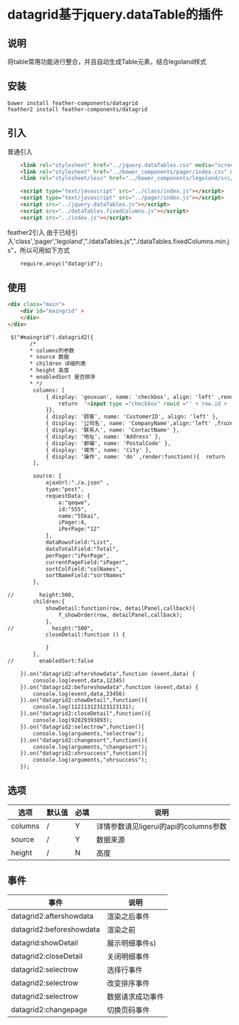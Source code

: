 # datagrid基于jquery.dataTable的插件

## 说明
将table常用功能进行整合，并且自动生成Table元素，结合legoland样式

## 安装
    bower install feather-components/datagrid 
    feather2 install feather-components/datagrid 
    
## 引入
普通引入

```html
    <link rel="stylesheet" href="../jquery.dataTables.css" media="screen" title="no title" charset="utf-8">
    <link rel="stylesheet" href="../bower_components/pager/index.css" media="screen" title="no title" charset="utf-8">
    <link rel="stylesheet/less" href="../bower_components/legoland/src/legoland.css" media="screen" title="no title" charset="utf-8">

    <script type="text/javascript" src="../class/index.js"></script>
    <script type="text/javascript" src="../pager/index.js"></script>
    <script src="../jquery.dataTables.js"></script>
    <script src="../dataTables.fixedColumns.js"></script>
    <script src="../index.js"></script>
```

feather2引入
由于已经引入'class','pager','legoland',"./dataTables.js","./dataTables.fixedColumns.min.js"，所以可用如下方式
```html
    require.ansyc("datagrid");

```


## 使用
```html
<div class="main">
    <div id="maingrid" >
    </div>
</div>

 $("#maingrid").datagrid2({
       /*
       * columns列参数
       * source 数据
       * children 详细列表
       * height 高度
       * enabledSort 是否排序
       * */
        columns: [
            { display: 'gouxuan', name: 'checkbox', align: 'left' ,render:function(row){
                return  '<input type ="checkbox" rowid ="' + row.id + '">';
            }},
            { display: '顾客', name: 'CustomerID', align: 'left' },
            { display: '公司名', name: 'CompanyName',align:'left' ,frozen:false},
            { display: '联系人', name: 'ContactName' },
            { display: '地址', name: 'Address' },
            { display: '邮编', name: 'PostalCode' },
            { display: '城市', name: 'City' },
            { display: '操作', name: 'do' ,render:function(){  return  "<input type='text'/>"}}
        ],

        source: {
            ajaxUrl:"./a.json" ,
            type:"post",
            requestData: {
                a:"qeqwe",
                id:"555",
                name:"55kai",
                iPager:4,
                iPerPage:"12"
            },
            dataRowsField:"List", 
            dataTotalField:"Total",
            perPager:"iPerPage",
            currentPageField:"iPager",
            sortColField:"colNames",
            sortNameField:"sortNames"
        },

//        height:500,
        children:{
            showDetail:function(row, detailPanel,callback){
                f_showOrder(row, detailPanel,callback);
            },
//            height:"500",
            closeDetail:function () {

            }
        },
//        enabledSort:false

    }).on("datagrid2:aftershowdata",function (event,data) {
        console.log(event,data,12345)
    }).on("datagrid2:beforeshowdata",function (event,data) {
        console.log(event,data,23456)
    }).on("datagrid2:showDetail",function(){
        console.log(112113123123123131);
    }).on("datagrid2:closeDetail",function(){
        console.log(92829393893);
    }).on("datagrid2:selectrow",function(){
        console.log(arguments,"selectrow");
    }).on("datagrid2:changesort",function(){
        console.log(arguments,"changesort");
    }).on("datagrid2:xhrsuccess",function(){
        console.log(arguments,"xhrsuccess");
    });

```

## 选项

| 选项 | 默认值 | 必填 | 说明 |
|----------|----------|----------|----------|
| columns | / | Y | 详情参数请见ligerui的api的columns参数|
| source | / | Y | 数据来源|
| height | /| N | 高度|

## 事件

| 事件 | 说明 |
|----------|----------|
| datagrid2:aftershowdata | 渲染之后事件 |
|datagrid2:beforeshowdata| 渲染之前 |
 datagrid:showDetail | 展示明细事件s)|
 datagrid2:closeDetail |关闭明细事件 |
 datagrid2:selectrow |选择行事件 |
 datagrid2:selectrow |改变排序事件 |
 datagrid2:selectrow |数据请求成功事件 |
 datagrid2:changepage |切换页码事件 |




